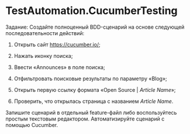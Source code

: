 # TestAutomation.CucumberTesting

Задание:
Создайте полноценный BDD-сценарий на основе следующей последовательности действий:

1. Открыть сайт https://cucumber.io/;

2. Нажать иконку поиска;

3. Ввести «Announces» в поле поиска;

4. Отфильтровать поисковые результаты по параметру «Blog»;

5. Открыть первую ссылку формата «Open Source | *Article Name*»;

6. Проверить, что открылась страница с названием *Article Name*.

Запишите сценарий в отдельный feature-файл либо воспользуйтесь простым текстовым редактором.
Автоматизируйте сценарий с помощью Cucumber.

